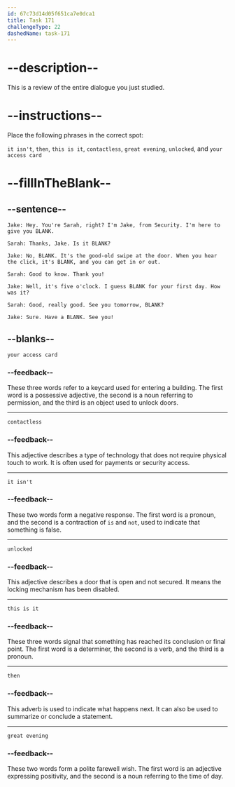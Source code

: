 ```yaml
---
id: 67c73d14d05f651ca7e0dca1
title: Task 171
challengeType: 22
dashedName: task-171
---
```

<!-- REVIEW -->

# --description--  

This is a review of the entire dialogue you just studied.  

# --instructions--  

Place the following phrases in the correct spot:  

`it isn't`, `then`, `this is it`, `contactless`, `great evening`, `unlocked`, and `your access card`  

# --fillInTheBlank--  

## --sentence--  

`Jake: Hey. You're Sarah, right? I'm Jake, from Security. I'm here to give you BLANK.`  

`Sarah: Thanks, Jake. Is it BLANK?`  

`Jake: No, BLANK. It's the good-old swipe at the door. When you hear the click, it's BLANK, and you can get in or out.`  

`Sarah: Good to know. Thank you!`  

`Jake: Well, it's five o'clock. I guess BLANK for your first day. How was it?`  

`Sarah: Good, really good. See you tomorrow, BLANK?`  

`Jake: Sure. Have a BLANK. See you!`  

## --blanks--  

`your access card`  

### --feedback--  

These three words refer to a keycard used for entering a building. The first word is a possessive adjective, the second is a noun referring to permission, and the third is an object used to unlock doors.  

---

`contactless`  

### --feedback--  

This adjective describes a type of technology that does not require physical touch to work. It is often used for payments or security access.  

---

`it isn't`  

### --feedback--  

These two words form a negative response. The first word is a pronoun, and the second is a contraction of `is` and `not`, used to indicate that something is false.  

---

`unlocked`  

### --feedback--  

This adjective describes a door that is open and not secured. It means the locking mechanism has been disabled.  

---

`this is it`  

### --feedback--  

These three words signal that something has reached its conclusion or final point. The first word is a determiner, the second is a verb, and the third is a pronoun.

---

`then`  

### --feedback--  

This adverb is used to indicate what happens next. It can also be used to summarize or conclude a statement.  

---

`great evening`  

### --feedback--  

These two words form a polite farewell wish. The first word is an adjective expressing positivity, and the second is a noun referring to the time of day.  

